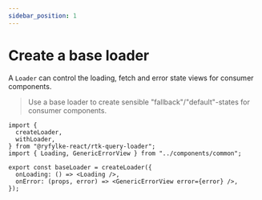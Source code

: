 ```yaml
---
sidebar_position: 1
---
```


# Create a base loader

A `Loader` can control the loading, fetch and error state views for consumer components.

> Use a base loader to create sensible "fallback"/"default"-states for consumer components.

```tsx title="/src/loaders/baseLoader.tsx" {7-20}
import {
  createLoader,
  withLoader,
} from "@ryfylke-react/rtk-query-loader";
import { Loading, GenericErrorView } from "../components/common";

export const baseLoader = createLoader({
  onLoading: () => <Loading />,
  onError: (props, error) => <GenericErrorView error={error} />,
});
```
